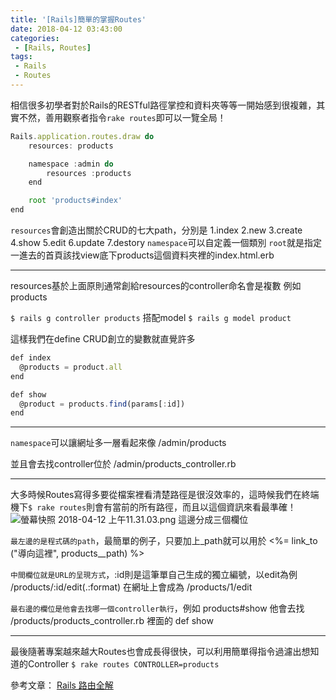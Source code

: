 ```yaml
---
title: '[Rails]簡單的掌握Routes'
date: 2018-04-12 03:43:00
categories:
 - [Rails, Routes]
tags:
 - Rails
 - Routes
---
```

相信很多初學者對於Rails的RESTful路徑掌控和資料夾等等一開始感到很複雜，其實不然，善用觀察者指令`rake routes`即可以一覽全局！

``` javascript Routes.rb
Rails.application.routes.draw do
	resources: products

	namespace :admin do
		resources :products
	end

	root 'products#index'
end
```

`resources`會創造出關於CRUD的七大path，分別是
1.index
2.new
3.create
4.show
5.edit
6.update
7.destory
`namespace`可以自定義一個類別
`root`就是指定一進去的首頁該找view底下products這個資料夾裡的index.html.erb

---
resources基於上面原則通常創給resources的controller命名會是複數
例如products

`$ rails g controller products`
搭配model
`$ rails g model product`

這樣我們在define CRUD創立的變數就直覺許多
``` javascript products_controller.rb
def index
  @products = product.all
end

def show
  @product = products.find(params[:id])
end
```
---
`namespace`可以讓網址多一層看起來像
/admin/products

並且會去找controller位於
/admin/products_controller.rb

---
大多時候Routes寫得多要從檔案裡看清楚路徑是很沒效率的，這時候我們在終端機下`$ rake routes`則會有當前的所有路徑，而且以這個資訊來看最準確！
![螢幕快照 2018-04-12 上午11.31.03.png](http://user-image.logdown.io/user/18810/blog/18323/post/7347813/AfwJsdMgRSeaQvH7okj4_%E8%9E%A2%E5%B9%95%E5%BF%AB%E7%85%A7%202018-04-12%20%E4%B8%8A%E5%8D%8811.31.03.png)
這邊分成三個欄位

`最左邊的是程式碼的path`，最簡單的例子，只要加上_path就可以用於
<%= link_to ("導向這裡", products__path) %>

`中間欄位就是URL的呈現方式`，:id則是這筆單自己生成的獨立編號，以edit為例
/products/:id/edit(.:format)
在網址上會成為
/products/1/edit

`最右邊的欄位是他會去找哪一個controller執行`，例如
products#show
他會去找
/products/products_controller.rb
裡面的
def show

---

最後隨著專案越來越大Routes也會成長得很快，可以利用簡單得指令過濾出想知道的Controller
`$ rake routes CONTROLLER=products`

參考文章：
[Rails 路由全解](https://ruby-china.github.io/rails-guides/routing.html)
